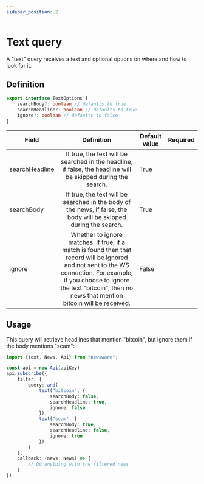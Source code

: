 ```yaml
---
sidebar_position: 2
---
```


# Text query

A "text" query receives a text and optional options on where and how to look for it.

## Definition

```typescript
export interface TextOptions {
    searchBody?: boolean // defaults to true
    searchHeadline?: boolean // defaults to true
    ignore?: boolean // defaults to false
}
```

| Field          |                                                                                                                Definition                                                                                                                | Default value | Required |
|----------------|:----------------------------------------------------------------------------------------------------------------------------------------------------------------------------------------------------------------------------------------:|---------------|----------|
| searchHeadline |                                                              If true, the text will be searched in the headline, if false, the headline will be skipped during the search.                                                               | True          |          |
| searchBody     |                                                            If true, the text will be searched in the body of the news, if false, the body will be skipped during the search.                                                             | True          |          |
| ignore         | Whether to ignore matches. If true, if a match is found then that record will be ignored and not sent to the WS connection. For example, if you choose to ignore the text “bitcoin”, then no news that mention bitcoin will be received. | False         |          |

## Usage

This query will retrieve headlines that mention "bitcoin", but ignore them if the body mentions "scam":

```typescript
import {text, News, Api} from "newsware";

const api = new Api(apiKey)
api.subscribe({
    filter: {
        query: and(
            text("bitcoin", {
                searchBody: false,
                searchHeadline: true,
                ignore: false
            }),
            text("scam", {
                searchBody: true,
                searchHeadline: false,
                ignore: true
            })
        )
    },
    callback: (news: News) => {
        // Do anything with the filtered news
    }
})
```

